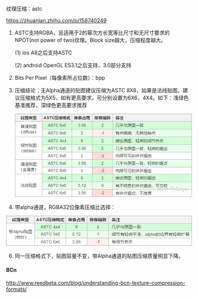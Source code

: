 纹理压缩：astc

https://zhuanlan.zhihu.com/p/158740249

1. ASTC支持RGBA，且适用于2的幂次方长宽等比尺寸和无尺寸要求的NPOT(not power of two)纹理。Block size越大，压缩程度越大。

     (1) ios A8之后支持ASTC

     (2) android OpenGL ES3.1之后支持，3.0部分支持 

2. Bits Per Pixel（每像素所占位数）：bpp

3. 压缩结论：无Alpha通道的贴图建议压缩为ASTC 8X8，如果是法线贴图，建议压缩格式为5X5，如有更高要求，可分别设置为6X6，4X4。如下：浅绿色基准推荐，深绿色更高要求推荐

   ![avatar](../image/textureCompression.jpg)

5. 带alpha通道，RGBA32位像素压缩比选择：

![avatar](../image/RGBA32.png)

6. 同一压缩格式下，贴图容量不变，带Alpha通道的贴图压缩质量明显下降。

#### BCn

http://www.reedbeta.com/blog/understanding-bcn-texture-compression-formats/